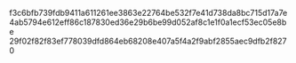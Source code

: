 f3c6bfb739fdb9411a611261ee3863e22764be532f7e41d738da8bc715d17a7e
4ab5794e612eff86c187830ed36e29b6be99d052af8c1e1f0a1ecf53ec05e8be
29f02f82f83ef778039dfd864eb68208e407a5f4a2f9abf2855aec9dfb2f8270
